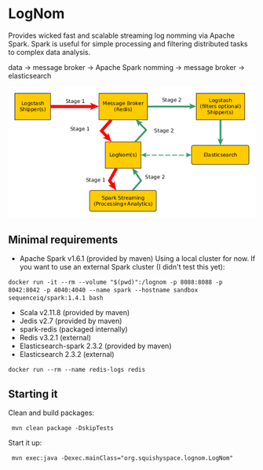 # LogNom
Provides wicked fast and scalable streaming log nomming via Apache Spark.
Spark is useful for simple processing and filtering distributed tasks to
complex data analysis.

data -> message broker -> Apache Spark nomming -> message broker -> elasticsearch

![Architecture](lognom.png "Architecture")


## Minimal requirements
 - Apache Spark v1.6.1 (provided by maven)
 Using a local cluster for now.
 If you want to use an external Spark cluster (I didn't test this yet):
 ```
 docker run -it --rm --volume "$(pwd)":/lognom -p 8088:8088 -p 8042:8042 -p 4040:4040 --name spark --hostname sandbox sequenceiq/spark:1.4.1 bash
 ```
 - Scala v2.11.8 (provided by maven)
 - Jedis v2.7 (provided by maven)
 - spark-redis (packaged internally)
 - Redis v3.2.1 (external)
 - Elasticsearch-spark 2.3.2 (provided by maven)
 - Elasticsearch 2.3.2 (external)
 ```
 docker run --rm --name redis-logs redis
 ```
 
## Starting it
Clean and build packages:
```
 mvn clean package -DskipTests 
``` 
Start it up:
```
 mvn exec:java -Dexec.mainClass="org.squishyspace.lognom.LogNom"
```